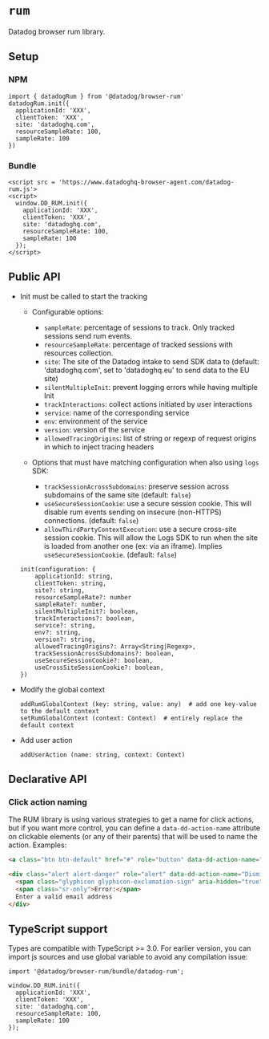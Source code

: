 # `rum`

Datadog browser rum library.

## Setup

### NPM

```
import { datadogRum } from '@datadog/browser-rum'
datadogRum.init({
  applicationId: 'XXX',
  clientToken: 'XXX',
  site: 'datadoghq.com',
  resourceSampleRate: 100,
  sampleRate: 100
})
```

### Bundle

```
<script src = 'https://www.datadoghq-browser-agent.com/datadog-rum.js'>
<script>
  window.DD_RUM.init({
    applicationId: 'XXX',
    clientToken: 'XXX',
    site: 'datadoghq.com',
    resourceSampleRate: 100,
    sampleRate: 100
  });
</script>
```

## Public API

- Init must be called to start the tracking

  - Configurable options:

    - `sampleRate`: percentage of sessions to track. Only tracked sessions send rum events.
    - `resourceSampleRate`: percentage of tracked sessions with resources collection.
    - `site`: The site of the Datadog intake to send SDK data to (default: 'datadoghq.com', set to 'datadoghq.eu' to send data to the EU site)
    - `silentMultipleInit`: prevent logging errors while having multiple Init
    - `trackInteractions`: collect actions initiated by user interactions
    - `service`: name of the corresponding service
    - `env`: environment of the service
    - `version`: version of the service
    - `allowedTracingOrigins`: list of string or regexp of request origins in which to inject tracing headers

  - Options that must have matching configuration when also using `logs` SDK:

    - `trackSessionAcrossSubdomains`: preserve session across subdomains of the same site (default: `false`)
    - `useSecureSessionCookie`: use a secure session cookie. This will disable rum events sending on insecure (non-HTTPS) connections. (default: `false`)
    - `allowThirdPartyContextExecution`: use a secure cross-site session cookie. This will allow the Logs SDK to run when the site is loaded from another one (ex: via an iframe). Implies `useSecureSessionCookie`. (default: `false`)

  ```
  init(configuration: {
      applicationId: string,
      clientToken: string,
      site?: string,
      resourceSampleRate?: number
      sampleRate?: number,
      silentMultipleInit?: boolean,
      trackInteractions?: boolean,
      service?: string,
      env?: string,
      version?: string,
      allowedTracingOrigins?: Array<String|Regexp>,
      trackSessionAcrossSubdomains?: boolean,
      useSecureSessionCookie?: boolean,
      useCrossSiteSessionCookie?: boolean,
  })
  ```

- Modify the global context

  ```
  addRumGlobalContext (key: string, value: any)  # add one key-value to the default context
  setRumGlobalContext (context: Context)  # entirely replace the default context
  ```

- Add user action

  ```
  addUserAction (name: string, context: Context)
  ```

## Declarative API

### Click action naming

The RUM library is using various strategies to get a name for click actions, but if you want more
control, you can define a `data-dd-action-name` attribute on clickable elements (or any of their
parents) that will be used to name the action. Examples:

```html
<a class="btn btn-default" href="#" role="button" data-dd-action-name="Login button">Try it out!</a>
```

```html
<div class="alert alert-danger" role="alert" data-dd-action-name="Dismiss alert">
  <span class="glyphicon glyphicon-exclamation-sign" aria-hidden="true"></span>
  <span class="sr-only">Error:</span>
  Enter a valid email address
</div>
```

## TypeScript support

Types are compatible with TypeScript >= 3.0.
For earlier version, you can import js sources and use global variable to avoid any compilation issue:

```
import '@datadog/browser-rum/bundle/datadog-rum';

window.DD_RUM.init({
  applicationId: 'XXX',
  clientToken: 'XXX',
  site: 'datadoghq.com',
  resourceSampleRate: 100,
  sampleRate: 100
});
```
